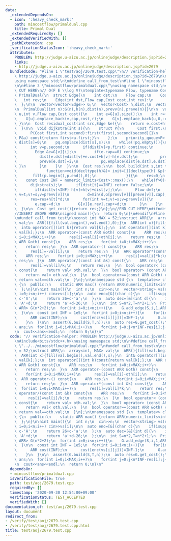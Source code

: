 ```yaml
---
data:
  _extendedDependsOn:
  - icon: ':heavy_check_mark:'
    path: mincostflow/primaldual.cpp
    title: Primal Dual
  _extendedRequiredBy: []
  _extendedVerifiedWith: []
  _pathExtension: cpp
  _verificationStatusIcon: ':heavy_check_mark:'
  attributes:
    PROBLEM: http://judge.u-aizu.ac.jp/onlinejudge/description.jsp?id=2679
    links:
    - http://judge.u-aizu.ac.jp/onlinejudge/description.jsp?id=2679
  bundledCode: "#line 1 \"test/aoj/2679.test.cpp\"\n// verification-helper: PROBLEM\
    \ http://judge.u-aizu.ac.jp/onlinejudge/description.jsp?id=2679\n\n#include<bits/stdc++.h>\n\
    using namespace std;\n\n#define call_from_test\n#line 1 \"mincostflow/primaldual.cpp\"\
    \n\n#line 3 \"mincostflow/primaldual.cpp\"\nusing namespace std;\n#endif\n//BEGIN\
    \ CUT HERE\n// O(F E \\log V)\ntemplate<typename Flow, typename Cost>\nstruct\
    \ PrimalDual{\n  struct Edge{\n    int dst;\n    Flow cap;\n    Cost cost;\n \
    \   int rev;\n    Edge(int dst,Flow cap,Cost cost,int rev):\n      dst(dst),cap(cap),cost(cost),rev(rev){}\n\
    \  };\n\n  vector<vector<Edge>> G;\n  vector<Cost> h,dist;\n  vector<int> prevv,preve;\n\
    \n  PrimalDual(int n):G(n),h(n),dist(n),prevv(n),preve(n){}\n\n  void add_edge(int\
    \ u,int v,Flow cap,Cost cost){\n    int e=G[u].size();\n    int r=(u==v?e+1:G[v].size());\n\
    \    G[u].emplace_back(v,cap,cost,r);\n    G[v].emplace_back(u,0,-cost,e);\n \
    \ }\n\n  Cost residual_cost(int src,Edge &e){\n    return e.cost+h[src]-h[e.dst];\n\
    \  }\n\n  void dijkstra(int s){\n    struct P{\n      Cost first;\n      int second;\n\
    \      P(Cost first,int second):first(first),second(second){}\n      bool operator<(const\
    \ P&a) const{return first>a.first;}\n    };\n    priority_queue<P> pq;\n\n   \
    \ dist[s]=0;\n    pq.emplace(dist[s],s);\n    while(!pq.empty()){\n      P p=pq.top();pq.pop();\n\
    \      int v=p.second;\n      if(dist[v]<p.first) continue;\n      for(int i=0;i<(int)G[v].size();i++){\n\
    \        Edge &e=G[v][i];\n        if(e.cap==0) continue;\n        if(dist[v]+residual_cost(v,e)<dist[e.dst]){\n\
    \          dist[e.dst]=dist[v]+e.cost+h[v]-h[e.dst];\n          prevv[e.dst]=v;\n\
    \          preve[e.dst]=i;\n          pq.emplace(dist[e.dst],e.dst);\n       \
    \ }\n      }\n    }\n  }\n\n  Cost res;\n\n  bool build(int s,int t,Flow f,\n\
    \             function<void(decltype(h)&)> init=[](decltype(h) &p){\n        \
    \       fill(p.begin(),p.end(),0);\n             }){\n    res=0;\n    init(h);\n\
    \    const Cost INF = numeric_limits<Cost>::max();\n    while(f>0){\n      fill(dist.begin(),dist.end(),INF);\n\
    \      dijkstra(s);\n      if(dist[t]==INF) return false;\n\n      for(int v=0;v<(int)h.size();v++)\n\
    \        if(dist[v]<INF) h[v]=h[v]+dist[v];\n\n      Flow d=f;\n      for(int\
    \ v=t;v!=s;v=prevv[v])\n        d=min(d,G[prevv[v]][preve[v]].cap);\n\n      f-=d;\n\
    \      res=res+h[t]*d;\n      for(int v=t;v!=s;v=prevv[v]){\n        Edge &e=G[prevv[v]][preve[v]];\n\
    \        e.cap-=d;\n        G[v][e.rev].cap+=d;\n      }\n    }\n    return true;\n\
    \  }\n\n  Cost get_cost(){return res;}\n};\n//END CUT HERE\n#ifndef call_from_test\n\
    //INSERT ABOVE HERE\nsigned main(){\n  return 0;\n}\n#endif\n#line 8 \"test/aoj/2679.test.cpp\"\
    \n#undef call_from_test\n\nconst int MAX = 52;\nstruct ARR{\n  array<int, MAX>\
    \ val;\n  ARR(){fill(val.begin(),val.end(),0);}\n  ARR(int x){fill(val.begin(),val.end(),x);}\n\
    \  int& operator[](int k){return val[k];};\n  int operator[](int k)const{return\
    \ val[k];};\n  ARR operator+(const ARR &oth) const{\n    ARR res;\n    for(int\
    \ i=0;i<MAX;i++)\n      res[i]=val[i]+oth[i];\n    return res;\n  }\n  ARR operator-(const\
    \ ARR &oth) const{\n    ARR res;\n    for(int i=0;i<MAX;i++)\n      res[i]=val[i]-oth[i];\n\
    \    return res;\n  }\n  ARR operator-() const{\n    ARR res;\n    for(int i=0;i<MAX;i++)\n\
    \      res[i]=-val[i];\n    return res;\n  }\n  ARR operator*(const int &k) const{\n\
    \    ARR res;\n    for(int i=0;i<MAX;i++)\n      res[i]=val[i]*k;\n    return\
    \ res;\n  }\n  ARR operator/(const int &k) const{\n    ARR res;\n    for(int i=0;i<MAX;i++)\n\
    \      res[i]=val[i]/k;\n    return res;\n  }\n  bool operator< (const ARR &oth)\
    \ const{\n    return val< oth.val;\n  }\n  bool operator> (const ARR &oth) const{\n\
    \    return val< oth.val;\n  }\n  bool operator==(const ARR &oth) const{\n   \
    \ return val==oth.val;\n  }\n};\n\nnamespace std {\n  template<> class numeric_limits<ARR>\
    \ {\n  public:\n    static ARR max() {return ARR(numeric_limits<int>::max());};\n\
    \  };\n}\n\nint main(){\n  int n;\n  cin>>n;\n  vector<string> vs(n);\n  for(int\
    \ i=0;i<n;i++) cin>>vs[i];\n\n  auto enc=[&](char c){\n    if(isupper(c)) return\
    \ c-'A';\n    return 26+c-'a';\n  };\n  auto dec=[&](int d){\n    if(d<26) return\
    \ 'A'+d;\n    return 'a'+d-26;\n  };\n\n  int S=n*2,T=n*2+1;\n  PrimalDual<int,\
    \ ARR> G(n*2+2);\n  for(int i=0;i<n;i++){\n    G.add_edge(S,i,1,ARR());\n    G.add_edge(n+i,T,1,ARR());\n\
    \  }\n\n  const int INF = 1e5;\n  for(int i=0;i<n;i++){\n    for(int j=0;j<n;j++){\n\
    \      ARR cost(INF);\n      cost[enc(vs[i][j])]=INF-1;\n      G.add_edge(i,n+j,1,cost);\n\
    \    }\n  }\n\n  assert(G.build(S,T,n));\n  auto res=G.get_cost();\n\n  string\
    \ ans;\n  for(int i=0;i<MAX;i++)\n    for(int j=0;j<n*INF-res[i];j++)\n      ans+=dec(i);\n\
    \n  cout<<ans<<endl;\n  return 0;\n}\n"
  code: "// verification-helper: PROBLEM http://judge.u-aizu.ac.jp/onlinejudge/description.jsp?id=2679\n\
    \n#include<bits/stdc++.h>\nusing namespace std;\n\n#define call_from_test\n#include\
    \ \"../../mincostflow/primaldual.cpp\"\n#undef call_from_test\n\nconst int MAX\
    \ = 52;\nstruct ARR{\n  array<int, MAX> val;\n  ARR(){fill(val.begin(),val.end(),0);}\n\
    \  ARR(int x){fill(val.begin(),val.end(),x);}\n  int& operator[](int k){return\
    \ val[k];};\n  int operator[](int k)const{return val[k];};\n  ARR operator+(const\
    \ ARR &oth) const{\n    ARR res;\n    for(int i=0;i<MAX;i++)\n      res[i]=val[i]+oth[i];\n\
    \    return res;\n  }\n  ARR operator-(const ARR &oth) const{\n    ARR res;\n\
    \    for(int i=0;i<MAX;i++)\n      res[i]=val[i]-oth[i];\n    return res;\n  }\n\
    \  ARR operator-() const{\n    ARR res;\n    for(int i=0;i<MAX;i++)\n      res[i]=-val[i];\n\
    \    return res;\n  }\n  ARR operator*(const int &k) const{\n    ARR res;\n  \
    \  for(int i=0;i<MAX;i++)\n      res[i]=val[i]*k;\n    return res;\n  }\n  ARR\
    \ operator/(const int &k) const{\n    ARR res;\n    for(int i=0;i<MAX;i++)\n \
    \     res[i]=val[i]/k;\n    return res;\n  }\n  bool operator< (const ARR &oth)\
    \ const{\n    return val< oth.val;\n  }\n  bool operator> (const ARR &oth) const{\n\
    \    return val< oth.val;\n  }\n  bool operator==(const ARR &oth) const{\n   \
    \ return val==oth.val;\n  }\n};\n\nnamespace std {\n  template<> class numeric_limits<ARR>\
    \ {\n  public:\n    static ARR max() {return ARR(numeric_limits<int>::max());};\n\
    \  };\n}\n\nint main(){\n  int n;\n  cin>>n;\n  vector<string> vs(n);\n  for(int\
    \ i=0;i<n;i++) cin>>vs[i];\n\n  auto enc=[&](char c){\n    if(isupper(c)) return\
    \ c-'A';\n    return 26+c-'a';\n  };\n  auto dec=[&](int d){\n    if(d<26) return\
    \ 'A'+d;\n    return 'a'+d-26;\n  };\n\n  int S=n*2,T=n*2+1;\n  PrimalDual<int,\
    \ ARR> G(n*2+2);\n  for(int i=0;i<n;i++){\n    G.add_edge(S,i,1,ARR());\n    G.add_edge(n+i,T,1,ARR());\n\
    \  }\n\n  const int INF = 1e5;\n  for(int i=0;i<n;i++){\n    for(int j=0;j<n;j++){\n\
    \      ARR cost(INF);\n      cost[enc(vs[i][j])]=INF-1;\n      G.add_edge(i,n+j,1,cost);\n\
    \    }\n  }\n\n  assert(G.build(S,T,n));\n  auto res=G.get_cost();\n\n  string\
    \ ans;\n  for(int i=0;i<MAX;i++)\n    for(int j=0;j<n*INF-res[i];j++)\n      ans+=dec(i);\n\
    \n  cout<<ans<<endl;\n  return 0;\n}\n"
  dependsOn:
  - mincostflow/primaldual.cpp
  isVerificationFile: true
  path: test/aoj/2679.test.cpp
  requiredBy: []
  timestamp: '2020-09-30 12:54:00+09:00'
  verificationStatus: TEST_ACCEPTED
  verifiedWith: []
documentation_of: test/aoj/2679.test.cpp
layout: document
redirect_from:
- /verify/test/aoj/2679.test.cpp
- /verify/test/aoj/2679.test.cpp.html
title: test/aoj/2679.test.cpp
---
```

